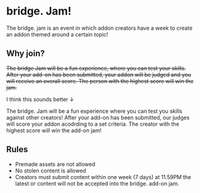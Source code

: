# bridge. Jam!

The bridge. jam is an event in which addon creators have a week to create an addon themed around a certain topic!

## Why join?

~~The bridge Jam will be a fun experience, where you can test your skills. After your add-on has been submitted, your addon will be judged and you will receive an overall score. The person with the highest score will win the jam.~~

I think this sounds better ↓

The bridge. Jam will be a fun experience where you can test you skills against other creators! After your add-on has been submitted, our judges will score your addon acodrding to a set criteria. The creator with the highest score will win the add-on jam!

## Rules
- Premade assets are not allowed
- No stolen content is allowed
- Creators must submit content within one week (7 days) at 11.59PM the latest or content will not be accepted into the bridge. add-on jam.
